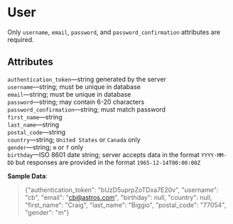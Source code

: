 # User #

Only `username`, `email`, `password`, and `password_confirmation` attributes are required.

## Attributes ##
`authentication_token`—string generated by the server  
`username`—string; must be unique in database  
`email`—string; must be unique in database  
`password`—string; may contain 6-20 characters  
`password_confirmation`—string; must match password  
`first_name`—string  
`last_name`—string  
`postal_code`—string  
`country`—string; `United States` or `Canada` only  
`gender`—string; `m` or `f` only  
`birthday`—ISO 8601 date string; server accepts data in the format `YYYY-MM-DD` but responses are provided in the format `1965-12-14T00:00:00Z`

**Sample Data**:

> {"authentication_token": "bUzD5uprpZoTDxa7E20v", "username": "cb", "email": "cb@astros.com", "birthday": null, "country": null, "first_name": "Craig", "last_name": "Biggio", "postal_code": "77054", "gender": "m"}
